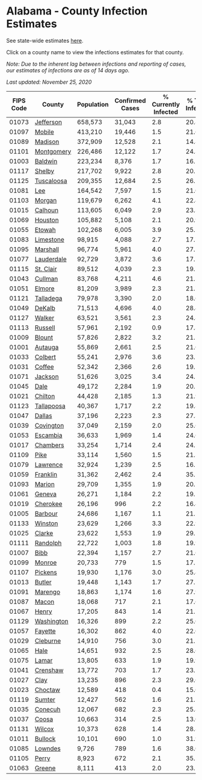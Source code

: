 # Alabama - County Infection Estimates

See state-wide estimates [here](/infections/us-al).

Click on a county name to view the infections estimates for that county.

*Note: Due to the inherent lag between infections and reporting of cases, our estimates of infections are as of 14 days ago.*

*Last updated: November 25, 2020*

|   FIPS Code |                   County |   Population |   Confirmed Cases |   % Currently Infected |   % Total Infected |
|-------------|--------------------------|--------------|-------------------|------------------------|--------------------|
|       01073 |   [Jefferson](jefferson) |      658,573 |            31,043 |                    2.8 |               20.8 |
|       01097 |         [Mobile](mobile) |      413,210 |            19,446 |                    1.5 |               21.6 |
|       01089 |       [Madison](madison) |      372,909 |            12,528 |                    2.1 |               14.8 |
|       01101 | [Montgomery](montgomery) |      226,486 |            12,122 |                    1.7 |               24.3 |
|       01003 |       [Baldwin](baldwin) |      223,234 |             8,376 |                    1.7 |               16.5 |
|       01117 |         [Shelby](shelby) |      217,702 |             9,922 |                    2.8 |               20.1 |
|       01125 | [Tuscaloosa](tuscaloosa) |      209,355 |            12,684 |                    2.5 |               26.2 |
|       01081 |               [Lee](lee) |      164,542 |             7,597 |                    1.5 |               21.0 |
|       01103 |         [Morgan](morgan) |      119,679 |             6,262 |                    4.1 |               22.4 |
|       01015 |       [Calhoun](calhoun) |      113,605 |             6,049 |                    2.9 |               23.3 |
|       01069 |       [Houston](houston) |      105,882 |             5,108 |                    2.1 |               20.9 |
|       01055 |         [Etowah](etowah) |      102,268 |             6,005 |                    3.9 |               25.5 |
|       01083 |   [Limestone](limestone) |       98,915 |             4,088 |                    2.7 |               17.7 |
|       01095 |     [Marshall](marshall) |       96,774 |             5,961 |                    4.0 |               27.2 |
|       01077 | [Lauderdale](lauderdale) |       92,729 |             3,872 |                    3.6 |               17.7 |
|       01115 |   [St. Clair](st.-clair) |       89,512 |             4,039 |                    2.3 |               19.7 |
|       01043 |       [Cullman](cullman) |       83,768 |             4,211 |                    4.6 |               21.5 |
|       01051 |         [Elmore](elmore) |       81,209 |             3,989 |                    2.3 |               21.7 |
|       01121 |   [Talladega](talladega) |       79,978 |             3,390 |                    2.0 |               18.6 |
|       01049 |         [DeKalb](dekalb) |       71,513 |             4,696 |                    4.0 |               28.4 |
|       01127 |         [Walker](walker) |       63,521 |             3,561 |                    2.3 |               24.8 |
|       01113 |       [Russell](russell) |       57,961 |             2,192 |                    0.9 |               17.3 |
|       01009 |         [Blount](blount) |       57,826 |             2,822 |                    3.2 |               21.1 |
|       01001 |       [Autauga](autauga) |       55,869 |             2,661 |                    2.5 |               21.0 |
|       01033 |       [Colbert](colbert) |       55,241 |             2,976 |                    3.6 |               23.7 |
|       01031 |         [Coffee](coffee) |       52,342 |             2,366 |                    2.6 |               19.5 |
|       01071 |       [Jackson](jackson) |       51,626 |             3,025 |                    3.4 |               24.7 |
|       01045 |             [Dale](dale) |       49,172 |             2,284 |                    1.9 |               20.5 |
|       01021 |       [Chilton](chilton) |       44,428 |             2,185 |                    1.3 |               21.9 |
|       01123 | [Tallapoosa](tallapoosa) |       40,367 |             1,717 |                    2.2 |               19.8 |
|       01047 |         [Dallas](dallas) |       37,196 |             2,223 |                    2.3 |               27.3 |
|       01039 |   [Covington](covington) |       37,049 |             2,159 |                    2.0 |               25.6 |
|       01053 |     [Escambia](escambia) |       36,633 |             1,969 |                    1.4 |               24.6 |
|       01017 |     [Chambers](chambers) |       33,254 |             1,714 |                    2.4 |               24.5 |
|       01109 |             [Pike](pike) |       33,114 |             1,560 |                    1.5 |               21.3 |
|       01079 |     [Lawrence](lawrence) |       32,924 |             1,239 |                    2.5 |               16.1 |
|       01059 |     [Franklin](franklin) |       31,362 |             2,462 |                    2.4 |               35.1 |
|       01093 |         [Marion](marion) |       29,709 |             1,355 |                    1.9 |               20.7 |
|       01061 |         [Geneva](geneva) |       26,271 |             1,184 |                    2.2 |               19.1 |
|       01019 |     [Cherokee](cherokee) |       26,196 |               996 |                    2.2 |               16.4 |
|       01005 |       [Barbour](barbour) |       24,686 |             1,167 |                    1.1 |               21.5 |
|       01133 |       [Winston](winston) |       23,629 |             1,266 |                    3.3 |               22.9 |
|       01025 |         [Clarke](clarke) |       23,622 |             1,553 |                    1.9 |               29.5 |
|       01111 |     [Randolph](randolph) |       22,722 |             1,003 |                    1.8 |               19.9 |
|       01007 |             [Bibb](bibb) |       22,394 |             1,157 |                    2.7 |               21.6 |
|       01099 |         [Monroe](monroe) |       20,733 |               779 |                    1.5 |               17.2 |
|       01107 |       [Pickens](pickens) |       19,930 |             1,176 |                    3.0 |               25.4 |
|       01013 |         [Butler](butler) |       19,448 |             1,143 |                    1.7 |               27.1 |
|       01091 |       [Marengo](marengo) |       18,863 |             1,174 |                    1.6 |               27.9 |
|       01087 |           [Macon](macon) |       18,068 |               717 |                    2.1 |               17.6 |
|       01067 |           [Henry](henry) |       17,205 |               843 |                    1.4 |               21.7 |
|       01129 | [Washington](washington) |       16,326 |               899 |                    2.2 |               25.0 |
|       01057 |       [Fayette](fayette) |       16,302 |               862 |                    4.0 |               22.0 |
|       01029 |     [Cleburne](cleburne) |       14,910 |               756 |                    3.0 |               21.2 |
|       01065 |             [Hale](hale) |       14,651 |               932 |                    2.5 |               28.6 |
|       01075 |           [Lamar](lamar) |       13,805 |               633 |                    1.9 |               19.9 |
|       01041 |     [Crenshaw](crenshaw) |       13,772 |               703 |                    1.7 |               23.1 |
|       01027 |             [Clay](clay) |       13,235 |               896 |                    2.3 |               29.6 |
|       01023 |       [Choctaw](choctaw) |       12,589 |               418 |                    0.4 |               15.6 |
|       01119 |         [Sumter](sumter) |       12,427 |               562 |                    1.6 |               21.1 |
|       01035 |       [Conecuh](conecuh) |       12,067 |               682 |                    2.3 |               25.8 |
|       01037 |           [Coosa](coosa) |       10,663 |               314 |                    2.5 |               13.0 |
|       01131 |         [Wilcox](wilcox) |       10,373 |               628 |                    1.4 |               28.8 |
|       01011 |       [Bullock](bullock) |       10,101 |               690 |                    1.0 |               31.9 |
|       01085 |       [Lowndes](lowndes) |        9,726 |               789 |                    1.6 |               38.0 |
|       01105 |           [Perry](perry) |        8,923 |               672 |                    2.1 |               35.1 |
|       01063 |         [Greene](greene) |        8,111 |               413 |                    2.0 |               23.1 |